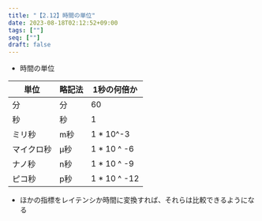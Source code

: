 ```yaml
---
title: "【2.12】時間の単位"
date: 2023-08-18T02:12:52+09:00
tags: [""]
seq: [""]
draft: false
---
```


- 時間の単位
  
| 単位       | 略記法 | 1秒の何倍か  | 
| ---------- | ------ | ------------ | 
| 分         | 分     | 60           | 
| 秒         | 秒     | 1            | 
| ミリ秒     | m秒    | 1 * 10^-3    | 
| マイクロ秒 | μ秒   | 1 * 10 ^ -6  | 
| ナノ秒     | n秒    | 1 * 10 ^ -9  | 
| ピコ秒     | p秒    | 1 * 10 ^ -12 | 

- ほかの指標をレイテンシか時間に変換すれば、それらは比較できるようになる